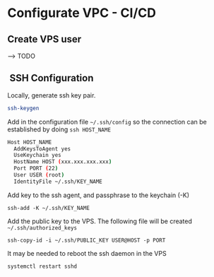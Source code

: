 # Configurate VPC - CI/CD

## Create VPS user
--> TODO

##  SSH Configuration

Locally, generate ssh key pair.
```bash
ssh-keygen 
```

Add in the configuration file `~/.ssh/config` so the connection can be established by doing `ssh HOST_NAME`
```bash
Host HOST_NAME
  AddKeysToAgent yes
  UseKeychain yes
  HostName HOST (xxx.xxx.xxx.xxx)
  Port PORT (22)
  User USER (root)
  IdentityFile ~/.ssh/KEY_NAME
```

Add key to the ssh agent, and passphrase to the keychain (-K)
```
ssh-add -K ~/.ssh/KEY_NAME
```

Add the public key to the VPS. The following file will be created `~/.ssh/authorized_keys`<br>

```
ssh-copy-id -i ~/.ssh/PUBLIC_KEY USER@HOST -p PORT
```

It may be needed to reboot the ssh daemon in the VPS
```
systemctl restart sshd
```
